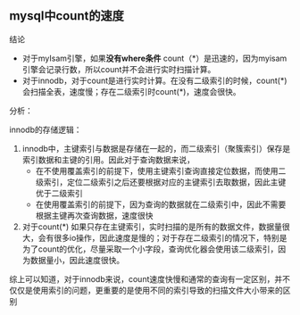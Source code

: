 ## mysql中count的速度

结论

- 对于myIsam引擎，如果**没有where条件** count（*）是迅速的，因为myisam引擎会记录行数，所以count并不会进行实时扫描计算。
- 对于innodb，对于count是进行实时计算。在没有二级索引的时候，count(\*)会扫描全表，速度慢；存在二级索引时count(\*)，速度会很快。

分析：

innodb的存储逻辑：

1. innodb中，主键索引与数据是存储在一起的，而二级索引（聚簇索引）保存是索引数据和主键的引用。因此对于查询数据来说，
   - 在不使用覆盖索引的前提下，使用主键索引查询直接定位数据，而使用二级索引，定位二级索引之后还要根据对应的主键索引去取数据，因此主键优于二级索引
   - 在使用覆盖索引的前提下，因为查询的数据就在二级索引中，因此不需要根据主键再次查询数据，速度很快
2. 对于count(\*) 如果只存在主键索引，实时扫描的是所有的数据文件，数据量很大，会有很多io操作，因此速度是慢的；对于存在二级索引的情况下，特别是为了count的优化，尽量采取一个小字段，查询优化器会使用该二级索引，因为数据量小，因此速度很快。

综上可以知道，对于innodb来说，count速度快慢和通常的查询有一定区别，并不仅仅是使用索引的问题，更重要的是使用不同的索引导致的扫描文件大小带来的区别